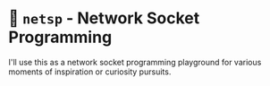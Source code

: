 # :memo: `netsp` - Network Socket Programming
I'll use this as a network socket programming playground for various moments of inspiration or curiosity pursuits.
